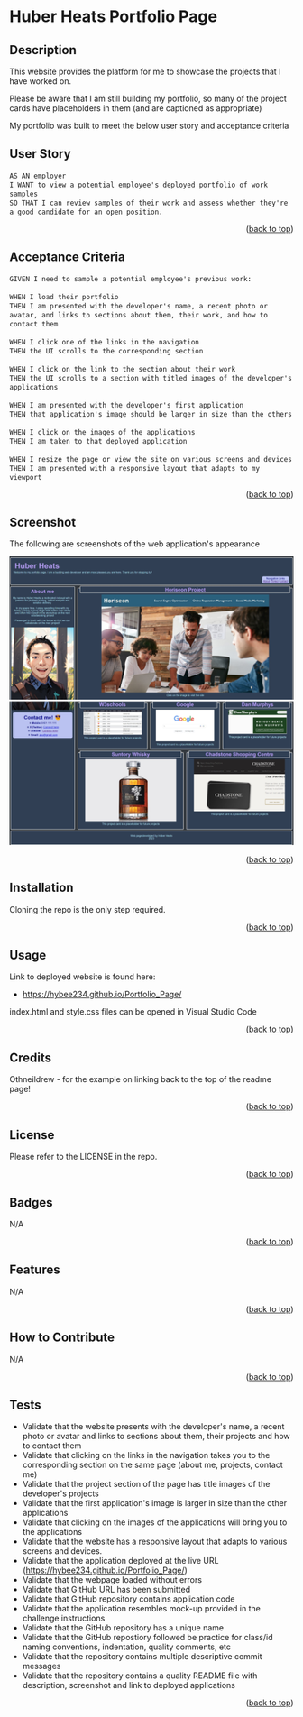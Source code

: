 
<a name="readme-top"></a>

# Huber Heats Portfolio Page

## Description

This website provides the platform for me to showcase the projects that I have worked on.

Please be aware that I am still building my portfolio, so many of the project cards have placeholders in them (and are captioned as appropriate) 

My portfolio was built to meet the below user story and acceptance criteria

## User Story

```
AS AN employer
I WANT to view a potential employee's deployed portfolio of work samples
SO THAT I can review samples of their work and assess whether they're a good candidate for an open position.
```
<p align="right">(<a href="#readme-top">back to top</a>)</p>

## Acceptance Criteria

```
GIVEN I need to sample a potential employee's previous work:

WHEN I load their portfolio
THEN I am presented with the developer's name, a recent photo or avatar, and links to sections about them, their work, and how to contact them

WHEN I click one of the links in the navigation
THEN the UI scrolls to the corresponding section

WHEN I click on the link to the section about their work
THEN the UI scrolls to a section with titled images of the developer's applications

WHEN I am presented with the developer's first application
THEN that application's image should be larger in size than the others

WHEN I click on the images of the applications
THEN I am taken to that deployed application

WHEN I resize the page or view the site on various screens and devices
THEN I am presented with a responsive layout that adapts to my viewport
```
<p align="right">(<a href="#readme-top">back to top</a>)</p>

## Screenshot

The following are screenshots of the web application's appearance

![Alt text](./assets/images/Screenshot1.jpg)
![Alt text](./assets/images/Screenshot2.jpg)


<p align="right">(<a href="#readme-top">back to top</a>)</p>

## Installation

Cloning the repo is the only step required.
<p align="right">(<a href="#readme-top">back to top</a>)</p>


## Usage

Link to deployed website is found here:
* https://hybee234.github.io/Portfolio_Page/
  
index.html and style.css files can be opened in Visual Studio Code

<p align="right">(<a href="#readme-top">back to top</a>)</p>
 

## Credits
Othneildrew - for the example on linking back to the top of the readme page!

<p align="right">(<a href="#readme-top">back to top</a>)</p>

## License

Please refer to the LICENSE in the repo.
<p align="right">(<a href="#readme-top">back to top</a>)</p>

## Badges

N/A
<p align="right">(<a href="#readme-top">back to top</a>)</p>

## Features

N/A
<p align="right">(<a href="#readme-top">back to top</a>)</p>

## How to Contribute

N/A
<p align="right">(<a href="#readme-top">back to top</a>)</p>

## Tests

* Validate that the website presents with the developer's name, a recent photo or avatar and links to sections about them, their projects and how to contact them
* Validate that clicking on the links in the navigation takes you to the corresponding section on the same page (about me, projects, contact me)
* Validate that the project section of the page has title images of the developer's projects
* Validate that the first application's image is larger in size than the other applications
* Validate that clicking on the images of the applications will bring you to the applications
* Validate that the website has a responsive layout that adapts to various screens and devices. 
* Validate that the application deployed at the live URL (https://hybee234.github.io/Portfolio_Page/)
* Validate that the webpage loaded without errors
* Validate that GitHub URL has been submitted
* Validate that GitHub repository contains application code
* Validate that the application resembles mock-up provided in the challenge instructions
* Validate that the GitHub repository has a unique name
* Validate that the GitHub repostiory followed be practice for class/id naming conventions, indentation, quality comments, etc
* Validate that the repository contains multiple descriptive commit messages
* Validate that the repository contains a quality README file with description, screenshot and link to deployed applications
<p align="right">(<a href="#readme-top">back to top</a>)</p>
